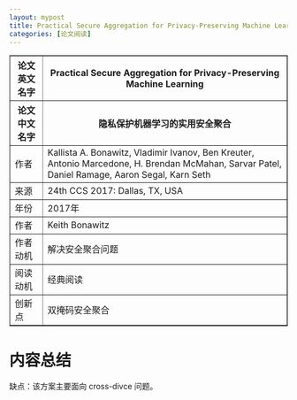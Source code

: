 ```yaml
---
layout: mypost
title: Practical Secure Aggregation for Privacy-Preserving Machine Learning
categories: [论文阅读]
---
```


<table border="1">
    <tr>
        <th>论文英文名字</th>
        <th>Practical Secure Aggregation for Privacy-Preserving Machine Learning</th>
    </tr>
    <tr>
        <th>论文中文名字</th>
        <th>隐私保护机器学习的实用安全聚合</th>
    </tr>
    <tr>
        <td>作者</td>
        <td>Kallista A. Bonawitz, Vladimir Ivanov, Ben Kreuter, Antonio Marcedone, H. Brendan McMahan, Sarvar Patel, Daniel Ramage, Aaron Segal, Karn Seth</td>
    </tr>
    <tr>
        <td>来源</td>
        <td>24th CCS 2017: Dallas, TX, USA</td>
    </tr>
    <tr>
        <td>年份</td>
        <td>2017年</td>
    </tr>
    <tr>
        <td>作者</td>
        <td>Keith Bonawitz</td>
    </tr>
    <tr>
        <td>作者动机</td>
        <td>解决安全聚合问题</td>
    </tr>
    <tr>
        <td>阅读动机</td>
        <td>经典阅读</td>
    </tr>
    <tr>
        <td>创新点</td>
        <td>双掩码安全聚合</td>
    </tr>
</table>

# 内容总结  
缺点：该方案主要面向 cross-divce 问题。